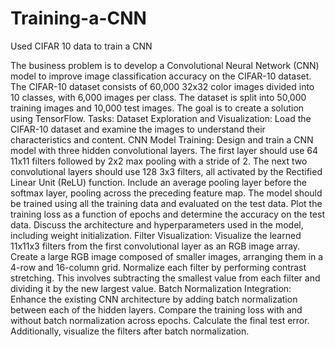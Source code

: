 # Training-a-CNN
Used CIFAR 10 data to train a CNN

The business problem is to develop a Convolutional Neural Network (CNN) model to improve image classification accuracy on the CIFAR-10 dataset. The CIFAR-10 dataset consists of 60,000 32x32 color images divided into 10 classes, with 6,000 images per class. The dataset is split into 50,000 training images and 10,000 test images. The goal is to create a solution using TensorFlow.
Tasks:
Dataset Exploration and Visualization: Load the CIFAR-10 dataset and examine the images to understand their characteristics and content.
CNN Model Training: Design and train a CNN model with three hidden convolutional layers. The first layer should use 64 11x11 filters followed by 2x2 max pooling with a stride of 2. The next two convolutional layers should use 128 3x3 filters, all activated by the Rectified Linear Unit (ReLU) function. Include an average pooling layer before the softmax layer, pooling across the preceding feature map. The model should be trained using all the training data and evaluated on the test data. Plot the training loss as a function of epochs and determine the accuracy on the test data. Discuss the architecture and hyperparameters used in the model, including weight initialization.
Filter Visualization: Visualize the learned 11x11x3 filters from the first convolutional layer as an RGB image array. Create a large RGB image composed of smaller images, arranging them in a 4-row and 16-column grid. Normalize each filter by performing contrast stretching. This involves subtracting the smallest value from each filter and dividing it by the new largest value.
Batch Normalization Integration: Enhance the existing CNN architecture by adding batch normalization between each of the hidden layers. Compare the training loss with and without batch normalization across epochs. Calculate the final test error. Additionally, visualize the filters after batch normalization.
